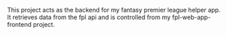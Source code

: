 This project acts as the backend for my fantasy premier league helper app. It retrieves data from the fpl api and is controlled from my fpl-web-app-frontend project.

